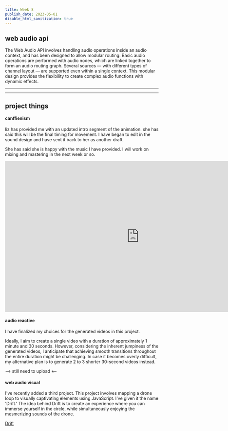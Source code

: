 ```yaml
---
title: Week 8
publish_date: 2023-05-01
disable_html_sanitization: true
---
```

## web audio api 


The Web Audio API involves handling audio operations inside an audio context, and has been designed to allow modular routing. Basic audio operations are performed with audio nodes, which are linked together to form an audio routing graph. Several sources — with different types of channel layout — are supported even within a single context. This modular design provides the flexibility to create complex audio functions with dynamic effects.





---

<!-- ## web audio experiment

recently I have been obsessed with web audio. 

this is an experiement made using javascript and a sampled 303 bassline. I wanted to explore the visual relationship between visuals and audio on the web 

 [NetArt sound experiemnt](https://netart-davis.deno.dev/)

  -->


---


## project things 


#### canffienism 

liz has provided me with an updated intro segment of the animation. she has said this will be the final timing for movement. I have began to edit in the sound design and have sent it back to her as another draft.  

She has said she is happy with the music I have provided. I will work on mixing and mastering in the next week or so. 

<iframe width="878" height="494" src="https://www.youtube.com/embed/pwNP35hk6sk" title="LIZ ANIMATION SOUNDDRAFT 8" frameborder="0" allow="accelerometer; autoplay; clipboard-write; encrypted-media; gyroscope; picture-in-picture; web-share" allowfullscreen></iframe>


#### audio reactive 

I have finalized my choices for the generated videos in this project.

Ideally, I aim to create a single video with a duration of approximately 1 minute and 30 seconds. However, considering the inherent jumpiness of the generated videos, I anticipate that achieving smooth transitions throughout the entire duration might be challenging. In case it becomes overly difficult, my alternative plan is to generate 2 to 3 shorter 30-second videos instead.

  --> still need to upload <--   


  #### web audio visual


I've recently added a third project. This project involves mapping a drone loop to visually captivating elements using JavaScript. I've given it the name 'Drift.' The idea behind Drift is to create an experience where you can immerse yourself in the circle, while simultaneously enjoying the mesmerizing sounds of the drone.


   [Drift](https://drift.deno.dev/)